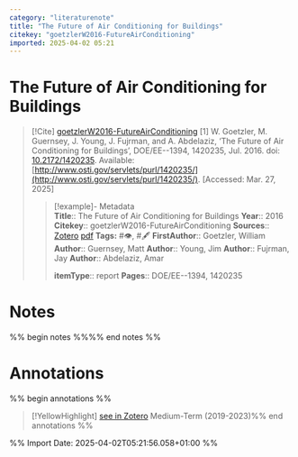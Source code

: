 ```yaml
---
category: "literaturenote"
title: "The Future of Air Conditioning for Buildings"
citekey: "goetzlerW2016-FutureAirConditioning"
imported: 2025-04-02 05:21
---
```


# The Future of Air Conditioning for Buildings


> [!Cite] [goetzlerW2016-FutureAirConditioning](zotero://select/library/items/WZ5CB438)
> [1]  W. Goetzler, M. Guernsey, J. Young, J. Fujrman, and A. Abdelaziz, ‘The Future of Air Conditioning for Buildings’, DOE/EE--1394, 1420235, Jul. 2016. doi: [10.2172/1420235](https://doi.org/10.2172/1420235). Available: [http://www.osti.gov/servlets/purl/1420235/](http://www.osti.gov/servlets/purl/1420235/). [Accessed: Mar. 27, 2025]
> > [!example]- Metadata    
> > **Title**:: The Future of Air Conditioning for Buildings
> > **Year**:: 2016
> > **Citekey**:: goetzlerW2016-FutureAirConditioning
> > **Sources**:: [Zotero](zotero://select/library/items/WZ5CB438) [pdf](file:////home/joeashton/Zotero/storage/VKXVG3S4/Goetzler%20et%20al.%20-%202016%20-%20The%20Future%20of%20Air%20Conditioning%20for%20Buildings.pdf) 
> > **Tags:** #👁, #🖋
> > **FirstAuthor**:: Goetzler, William
> > **Author**:: Guernsey, Matt
> > **Author**:: Young, Jim
> > **Author**:: Fujrman, Jay
> > **Author**:: Abdelaziz, Amar
> > 
> > **itemType**:: report
> > **Pages**:: DOE/EE--1394, 1420235

# Notes

%% begin notes %%%% end notes %%

# Annotations

%% begin annotations %%

> [!YellowHighlight] [see in Zotero](zotero://open-pdf/library/items/VKXVG3S4?page=47&annotation=DYD3LKS4)
> Medium-Term (2019-2023)%% end annotations %%

%% Import Date: 2025-04-02T05:21:56.058+01:00 %%
